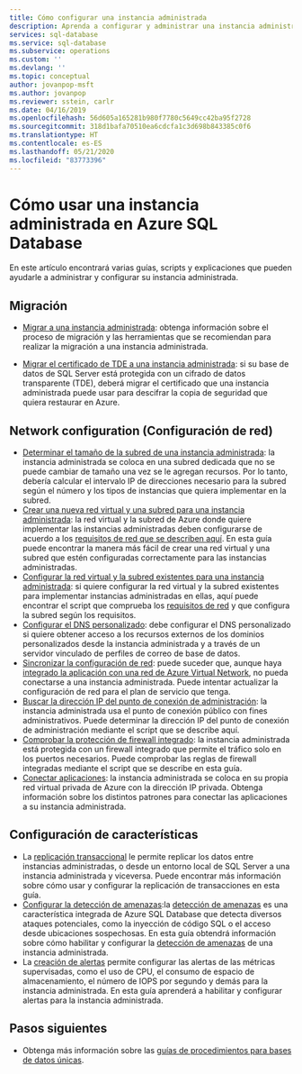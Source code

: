 ```yaml
---
title: Cómo configurar una instancia administrada
description: Aprenda a configurar y administrar una instancia administrada de Azure SQL Database.
services: sql-database
ms.service: sql-database
ms.subservice: operations
ms.custom: ''
ms.devlang: ''
ms.topic: conceptual
author: jovanpop-msft
ms.author: jovanpop
ms.reviewer: sstein, carlr
ms.date: 04/16/2019
ms.openlocfilehash: 56d605a165281b980f7780c5649cc42ba95f2728
ms.sourcegitcommit: 318d1bafa70510ea6cdcfa1c3d698b843385c0f6
ms.translationtype: HT
ms.contentlocale: es-ES
ms.lasthandoff: 05/21/2020
ms.locfileid: "83773396"
---
```

# <a name="how-to-use-a-managed-instance-in-azure-sql-database"></a>Cómo usar una instancia administrada en Azure SQL Database

En este artículo encontrará varias guías, scripts y explicaciones que pueden ayudarle a administrar y configurar su instancia administrada.

## <a name="migration"></a>Migración

- [Migrar a una instancia administrada](sql-database-managed-instance-migrate.md): obtenga información sobre el proceso de migración y las herramientas que se recomiendan para realizar la migración a una instancia administrada.

- [Migrar el certificado de TDE a una instancia administrada](sql-database-managed-instance-migrate-tde-certificate.md): si su base de datos de SQL Server está protegida con un cifrado de datos transparente (TDE), deberá migrar el certificado que una instancia administrada puede usar para descifrar la copia de seguridad que quiera restaurar en Azure.

## <a name="network-configuration"></a>Network configuration (Configuración de red)

- [Determinar el tamaño de la subred de una instancia administrada](sql-database-managed-instance-determine-size-vnet-subnet.md): la instancia administrada se coloca en una subred dedicada que no se puede cambiar de tamaño una vez se le agregan recursos. Por lo tanto, debería calcular el intervalo IP de direcciones necesario para la subred según el número y los tipos de instancias que quiera implementar en la subred.
- [Crear una nueva red virtual y una subred para una instancia administrada](sql-database-managed-instance-create-vnet-subnet.md): la red virtual y la subred de Azure donde quiere implementar las instancias administradas deben configurarse de acuerdo a los [requisitos de red que se describen aquí](sql-database-managed-instance-connectivity-architecture.md#network-requirements). En esta guía puede encontrar la manera más fácil de crear una red virtual y una subred que estén configuradas correctamente para las instancias administradas.
- [Configurar la red virtual y la subred existentes para una instancia administrada](sql-database-managed-instance-configure-vnet-subnet.md): si quiere configurar la red virtual y la subred existentes para implementar instancias administradas en ellas, aquí puede encontrar el script que comprueba los [requisitos de red](sql-database-managed-instance-connectivity-architecture.md#network-requirements) y que configura la subred según los requisitos.
- [Configurar el DNS personalizado](sql-database-managed-instance-custom-dns.md): debe configurar el DNS personalizado si quiere obtener acceso a los recursos externos de los dominios personalizados desde la instancia administrada y a través de un servidor vinculado de perfiles de correo de base de datos.
- [Sincronizar la configuración de red](sql-database-managed-instance-sync-network-configuration.md): puede suceder que, aunque haya [integrado la aplicación con una red de Azure Virtual Network](../app-service/web-sites-integrate-with-vnet.md), no pueda conectarse a una instancia administrada. Puede intentar actualizar la configuración de red para el plan de servicio que tenga.
- [Buscar la dirección IP del punto de conexión de administración](sql-database-managed-instance-find-management-endpoint-ip-address.md): la instancia administrada usa el punto de conexión público con fines administrativos. Puede determinar la dirección IP del punto de conexión de administración mediante el script que se describe aquí.
- [Comprobar la protección de firewall integrado](sql-database-managed-instance-management-endpoint-verify-built-in-firewall.md): la instancia administrada está protegida con un firewall integrado que permite el tráfico solo en los puertos necesarios. Puede comprobar las reglas de firewall integradas mediante el script que se describe en esta guía.
- [Conectar aplicaciones](sql-database-managed-instance-connect-app.md): la instancia administrada se coloca en su propia red virtual privada de Azure con la dirección IP privada. Obtenga información sobre los distintos patrones para conectar las aplicaciones a su instancia administrada.

## <a name="feature-configuration"></a>Configuración de características

- La [replicación transaccional](replication-with-sql-database-managed-instance.md) le permite replicar los datos entre instancias administradas, o desde un entorno local de SQL Server a una instancia administrada y viceversa. Puede encontrar más información sobre cómo usar y configurar la replicación de transacciones en esta guía.
- [Configurar la detección de amenazas](sql-database-managed-instance-threat-detection.md):la [detección de amenazas](sql-database-threat-detection-overview.md) es una característica integrada de Azure SQL Database que detecta diversos ataques potenciales, como la inyección de código SQL o el acceso desde ubicaciones sospechosas. En esta guía obtendrá información sobre cómo habilitar y configurar la [detección de amenazas](sql-database-threat-detection-overview.md) de una instancia administrada.
- La [creación de alertas](sql-database-managed-instance-alerts.md) permite configurar las alertas de las métricas supervisadas, como el uso de CPU, el consumo de espacio de almacenamiento, el número de IOPS por segundo y demás para la instancia administrada. En esta guía aprenderá a habilitar y configurar alertas para la instancia administrada.

## <a name="next-steps"></a>Pasos siguientes

- Obtenga más información sobre las [guías de procedimientos para bases de datos únicas](sql-database-howto-single-database.md).
